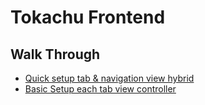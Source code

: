 #  Tokachu Frontend

## Walk Through

- [Quick setup tab & navigation view hybrid](https://www.youtube.com/watch?v=uAtZ-xGwmmE)
- [Basic Setup each tab view controller](https://www.youtube.com/watch?v=erUWj0gOb7k)

